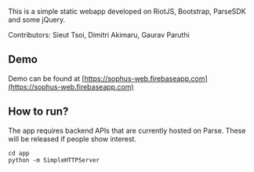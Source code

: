 
This is a simple static webapp developed on RiotJS, Bootstrap, ParseSDK and some jQuery.

Contributors: Sieut Tsoi, Dimitri Akimaru, Gaurav Paruthi

## Demo
Demo can be found at [https://sophus-web.firebaseapp.com](https://sophus-web.firebaseapp.com)



## How to run?

The app requires backend APIs that are currently hosted on Parse. These will be released if people show interest.

```
cd app
python -m SimpleHTTPServer 
```

